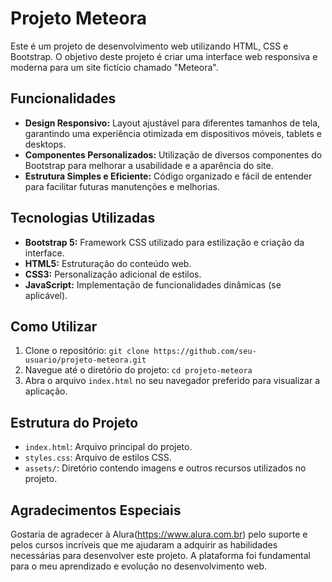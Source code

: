 # Projeto Meteora

Este é um projeto de desenvolvimento web utilizando HTML, CSS e Bootstrap. O objetivo deste projeto é criar uma interface web responsiva e moderna para um site fictício chamado "Meteora".

## Funcionalidades

- **Design Responsivo:** Layout ajustável para diferentes tamanhos de tela, garantindo uma experiência otimizada em dispositivos móveis, tablets e desktops.
- **Componentes Personalizados:** Utilização de diversos componentes do Bootstrap para melhorar a usabilidade e a aparência do site.
- **Estrutura Simples e Eficiente:** Código organizado e fácil de entender para facilitar futuras manutenções e melhorias.

## Tecnologias Utilizadas

- **Bootstrap 5:** Framework CSS utilizado para estilização e criação da interface.
- **HTML5:** Estruturação do conteúdo web.
- **CSS3:** Personalização adicional de estilos.
- **JavaScript:** Implementação de funcionalidades dinâmicas (se aplicável).

## Como Utilizar

1. Clone o repositório: `git clone https://github.com/seu-usuario/projeto-meteora.git`
2. Navegue até o diretório do projeto: `cd projeto-meteora`
3. Abra o arquivo `index.html` no seu navegador preferido para visualizar a aplicação.

## Estrutura do Projeto

- `index.html`: Arquivo principal do projeto.
- `styles.css`: Arquivo de estilos CSS.
- `assets/`: Diretório contendo imagens e outros recursos utilizados no projeto.

## Agradecimentos Especiais

Gostaria de agradecer à Alura(https://www.alura.com.br) pelo suporte e pelos cursos incríveis que me ajudaram a adquirir as habilidades necessárias para desenvolver este projeto. A plataforma foi fundamental para o meu aprendizado e evolução no desenvolvimento web.
